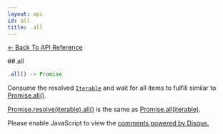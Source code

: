 ```yaml
---
layout: api
id: all
title: .all
---
```



[← Back To API Reference](/docs/api-reference.html)
<div class="api-code-section"><markdown>
##.all

```js
.all() -> Promise
```

Consume the resolved [`Iterable`](https://developer.mozilla.org/en-US/docs/Web/JavaScript/Reference/Iteration_protocols) and wait for all items to fulfill similar to [Promise.all()](.).

[Promise.resolve(iterable).all()](.) is the same as [Promise.all(iterable)](.).
</markdown></div>

<div id="disqus_thread"></div>
<script type="text/javascript">
    var disqus_title = ".all";
    var disqus_shortname = "bluebirdjs";
    var disqus_identifier = "disqus-id-all";
    
    (function() {
        var dsq = document.createElement("script"); dsq.type = "text/javascript"; dsq.async = true;
        dsq.src = "//" + disqus_shortname + ".disqus.com/embed.js";
        (document.getElementsByTagName("head")[0] || document.getElementsByTagName("body")[0]).appendChild(dsq);
    })();
</script>
<noscript>Please enable JavaScript to view the <a href="https://disqus.com/?ref_noscript" rel="nofollow">comments powered by Disqus.</a></noscript>
